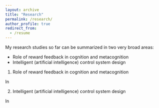 ```yaml
---
layout: archive
title: "Research"
permalink: /research/
author_profile: true
redirect_from:
  - /resume
---
```


My research studies so far can be summarized in two very broad areas:
  * Role of reward feedback in cognition and metacognition
  * Intelligent (artificial intelligence) control system design

1. Role of reward feedback in cognition and metacognition

In

2. Intelligent (artificial intelligence) control system design

In